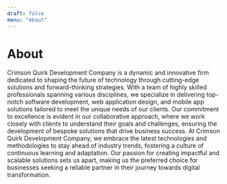 ```yaml
---
draft: false
menu: "About"
---
```

# About



Crimson Quirk Development Company is a dynamic and innovative firm dedicated to shaping the future of technology through cutting-edge solutions and forward-thinking strategies. With a team of highly skilled professionals spanning various disciplines, we specialize in delivering top-notch software development, web application design, and mobile app solutions tailored to meet the unique needs of our clients. Our commitment to excellence is evident in our collaborative approach, where we work closely with clients to understand their goals and challenges, ensuring the development of bespoke solutions that drive business success. At Crimson Quirk Development Company, we embrace the latest technologies and methodologies to stay ahead of industry trends, fostering a culture of continuous learning and adaptation. Our passion for creating impactful and scalable solutions sets us apart, making us the preferred choice for businesses seeking a reliable partner in their journey towards digital transformation.






